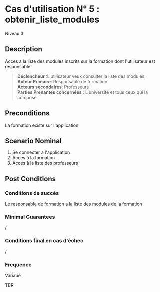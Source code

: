 
# Cas d'utilisation N° 5 :  obtenir_liste_modules

Niveau 3

##	Description

Acces a la liste des modules inscrits sur la formation dont l'utilisateur est responsable

> **Déclencheur** :L'utilisateur veux consulter la liste des modules  
> **Acteur Primaire**: Responsable de formation   
> **Acteurs secondaires**: Professeurs   
> **Parties Prenantes concernées** : L'université et tous ceux qui la compose      
 
 
## Preconditions

La formation existe sur l'application


## Scenario Nominal

1.	Se connecter a l'application  
2.	Acces à la formation  
3.	Acces à la liste des professeurs  


## Post Conditions
### Conditions de succès 
Le responsable de formation a la liste des modules de la formation

### Minimal Guarantees
/

### Conditions final en cas d'échec
/

### Frequence
Variabe

TBR

